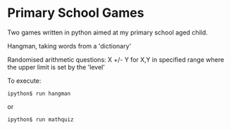 Primary School Games
====================

Two games written in python aimed at my primary school aged child.

Hangman, taking words from a 'dictionary'

Randomised arithmetic questions: X +/- Y for X,Y in specified range where the upper limit is set by the 'level'

To execute:

	ipython$ run hangman

or

	ipython$ run mathquiz

